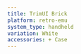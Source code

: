 ```yaml
---
title: TrimUI Brick
platform: retro-emu
system_type: handheld
variation: White
accessories: + Case
---
```

